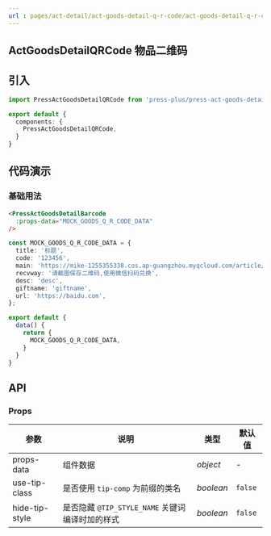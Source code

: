 ```yaml
---
url : pages/act-detail/act-goods-detail-q-r-code/act-goods-detail-q-r-code
---
```


## ActGoodsDetailQRCode 物品二维码


## 引入

```ts
import PressActGoodsDetailQRCode from 'press-plus/press-act-goods-detail-q-r-code/press-act-goods-detail-q-r-code';

export default {
  components: {
    PressActGoodsDetailQRCode,
  }
}
```

## 代码演示

### 基础用法

```html
<PressActGoodsDetailBarcode
  :props-data="MOCK_GOODS_Q_R_CODE_DATA"
/>
```

```ts
const MOCK_GOODS_Q_R_CODE_DATA = {
  title: '标题',
  code: '123456',
  main: 'https://mike-1255355338.cos.ap-guangzhou.myqcloud.com/article/2023/11/own_mike_c13ef4021db3bd9908.png',
  recvway: '请截图保存二维码,使用微信扫码兑换',
  desc: 'desc',
  giftname: 'giftname',
  url: 'https://baidu.com',
};

export default {
  data() {
    return {
      MOCK_GOODS_Q_R_CODE_DATA,
    }
  }
}
```

## API

### Props

| 参数           | 说明                                            | 类型      | 默认值  |
| -------------- | ----------------------------------------------- | --------- | ------- |
| props-data     | 组件数据                                        | _object_  | -       |
| use-tip-class  | 是否使用 `tip-comp` 为前缀的类名                | _boolean_ | `false` |
| hide-tip-style | 是否隐藏 `@TIP_STYLE_NAME` 关键词编译时加的样式 | _boolean_ | `false` |

